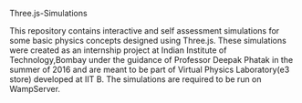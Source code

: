Three.js-Simulations

This repository contains interactive and self assessment simulations for some basic physics concepts designed using Three.js. These simulations were created as an internship project at Indian Institute of Technology,Bombay under the guidance of Professor Deepak Phatak in the summer of 2016 and are meant to be part of Virtual Physics Laboratory(e3 store) developed at IIT B. The simulations are required to be run on WampServer.